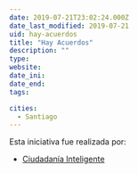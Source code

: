 ```yaml
---
date: 2019-07-21T23:02:24.000Z
date_last_modified: 2019-07-21
uid: hay-acuerdos
title: "Hay Acuerdos"
description: ""
type: 
website: 
date_ini: 
date_end: 
tags:

cities: 
  - Santiago
---
```


Esta iniciativa fue realizada por:

- [Ciudadanía Inteligente](/organizaciones/ciudadania-inteligente)
